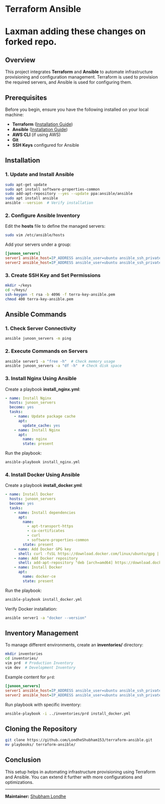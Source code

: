 # Terraform Ansible
# Laxman adding these changes on forked repo.
## Overview
This project integrates **Terraform** and **Ansible** to automate infrastructure provisioning and configuration management. Terraform is used to provision the required servers, and Ansible is used for configuring them.

## Prerequisites
Before you begin, ensure you have the following installed on your local machine:

- **Terraform** ([Installation Guide](https://developer.hashicorp.com/terraform/tutorials/aws-get-started/install-cli))
- **Ansible** ([Installation Guide](https://docs.ansible.com/ansible/latest/installation_guide/intro_installation.html))
- **AWS CLI** (if using AWS)
- **Git**
- **SSH Keys** configured for Ansible

## Installation
### 1. Update and Install Ansible
```bash
sudo apt-get update
sudo apt install software-properties-common
sudo add-apt-repository --yes --update ppa:ansible/ansible
sudo apt install ansible
ansible --version  # Verify installation
```

### 2. Configure Ansible Inventory
Edit the **hosts** file to define the managed servers:
```bash
sudo vim /etc/ansible/hosts
```
Add your servers under a group:
```ini
[junoon_servers]
server1 ansible_host=IP_ADDRESS ansible_user=ubuntu ansible_ssh_private_key_file=/path/to/private/key
server2 ansible_host=IP_ADDRESS ansible_user=ubuntu ansible_ssh_private_key_file=/path/to/private/key
```

### 3. Create SSH Key and Set Permissions
```bash
mkdir ~/keys
cd ~/keys/
ssh-keygen -t rsa -b 4096 -f terra-key-ansible.pem
chmod 400 terra-key-ansible.pem
```

## Ansible Commands
### 1. Check Server Connectivity
```bash
ansible junoon_servers -m ping
```
### 2. Execute Commands on Servers
```bash
ansible server1 -a "free -h"  # Check memory usage
ansible junoon_servers -a "df -h"  # Check disk space
```

### 3. Install Nginx Using Ansible
Create a playbook **install_nginx.yml**:
```yaml
- name: Install Nginx
  hosts: junoon_servers
  become: yes
  tasks:
    - name: Update package cache
      apt:
        update_cache: yes
    - name: Install Nginx
      apt:
        name: nginx
        state: present
```
Run the playbook:
```bash
ansible-playbook install_nginx.yml
```

### 4. Install Docker Using Ansible
Create a playbook **install_docker.yml**:
```yaml
- name: Install Docker
  hosts: junoon_servers
  become: yes
  tasks:
    - name: Install dependencies
      apt:
        name:
          - apt-transport-https
          - ca-certificates
          - curl
          - software-properties-common
        state: present
    - name: Add Docker GPG key
      shell: curl -fsSL https://download.docker.com/linux/ubuntu/gpg | sudo apt-key add -
    - name: Add Docker repository
      shell: add-apt-repository "deb [arch=amd64] https://download.docker.com/linux/ubuntu focal stable"
    - name: Install Docker
      apt:
        name: docker-ce
        state: present
```
Run the playbook:
```bash
ansible-playbook install_docker.yml
```
Verify Docker installation:
```bash
ansible server1 -a "docker --version"
```

## Inventory Management
To manage different environments, create an **inventories/** directory:
```bash
mkdir inventories
cd inventories/
vim prd  # Production Inventory
vim dev  # Development Inventory
```
Example content for `prd`:
```ini
[junoon_servers]
server1 ansible_host=IP_ADDRESS ansible_user=ubuntu ansible_ssh_private_key_file=/path/to/private/key
server2 ansible_host=IP_ADDRESS ansible_user=ubuntu ansible_ssh_private_key_file=/path/to/private/key
```
Run playbook with specific inventory:
```bash
ansible-playbook -i ../inventories/prd install_docker.yml
```

## Cloning the Repository
```bash
git clone https://github.com/LondheShubham153/terraform-ansible.git
mv playbooks/ terraform-ansible/
```

## Conclusion
This setup helps in automating infrastructure provisioning using Terraform and Ansible. You can extend it further with more configurations and optimizations.

---
**Maintainer:** [Shubham Londhe](https://github.com/LondheShubham153)

